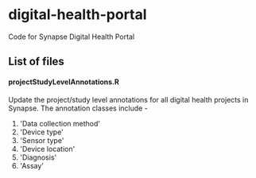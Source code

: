 # digital-health-portal
Code for Synapse Digital Health Portal

## List of files
#### projectStudyLevelAnnotations.R
Update the project/study level annotations for all digital health projects in Synapse. The annotation classes include -
1. 'Data collection method'
2. 'Device type' 
3. 'Sensor type'
4. 'Device location' 
5. 'Diagnosis' 
6. 'Assay'
